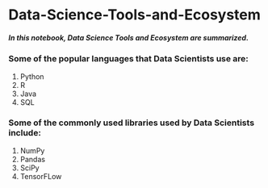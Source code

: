 # Data-Science-Tools-and-Ecosystem
##### *In this notebook, Data Science Tools and Ecosystem are summarized.*
### Some of the popular languages that Data Scientists use are:
1. Python
2. R
3. Java
4. SQL

### Some of the commonly used libraries used by Data Scientists include:
1. NumPy
2. Pandas
3. SciPy
4. TensorFLow
